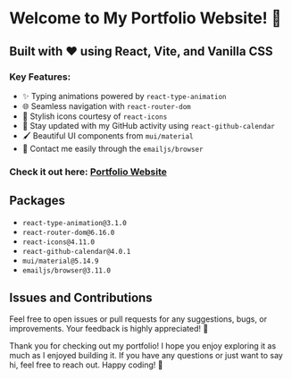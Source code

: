 # Welcome to My Portfolio Website! 🎉

## Built with ❤️ using React, Vite, and Vanilla CSS

### Key Features:
- ✨ Typing animations powered by `react-type-animation`
- 🌐 Seamless navigation with `react-router-dom`
- 🚀 Stylish icons courtesy of `react-icons`
- 📅 Stay updated with my GitHub activity using `react-github-calendar`
- 🖌️ Beautiful UI components from `mui/material`
- 📧 Contact me easily through the `emailjs/browser`

### Check it out here: [Portfolio Website](https://trstnb1998.netlify.app/)

## Packages

- `react-type-animation@3.1.0`
- `react-router-dom@6.16.0`
- `react-icons@4.11.0`
- `react-github-calendar@4.0.1`
- `mui/material@5.14.9`
- `emailjs/browser@3.11.0`

## Issues and Contributions

Feel free to open issues or pull requests for any suggestions, bugs, or improvements. Your feedback is highly appreciated! 🙌

Thank you for checking out my portfolio! I hope you enjoy exploring it as much as I enjoyed building it. If you have any questions or just want to say hi, feel free to reach out. Happy coding! 🚀
